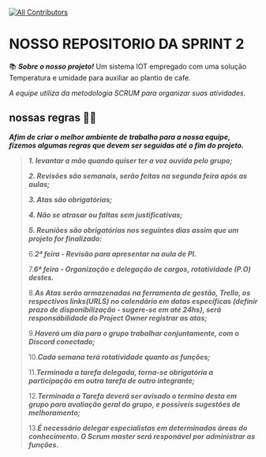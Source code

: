 [![All Contributors](https://img.shields.io/badge/contribuidores_sprint_2-6-orange.svg?style=flat-square)](#contributors)
# NOSSO REPOSITORIO DA SPRINT 2 
📚  ***Sobre o nosso projeto!***
Um sistema IOT empregado com uma solução Temperatura e umidade para auxiliar ao plantio de cafe.

 *A equipe utiliza da metodologia SCRUM para organizar suas atividades.*
 
 ## nossas regras 🧑‍💼
 
***Afim de criar o melhor ambiente de trabalho para a nossa equipe, fizemos algumas regras que devem ser seguidas até o fim do projeto.***
 
> ***1. levantar a mão quando quiser ter a voz ouvida pelo grupo;***
> 
> ***2. Revisões são semanais, serão feitas na segunda feira após as aulas;***
> 
> ***3. Atas são obrigatórias;***
> 
> ***4. Não se atrasar ou faltas sem justificativas;***
> 
> ***5. Reuniões são obrigatórias nos seguintes dias assim que um projeto for finalizado:***
> 
> 6.***2ª feira - Revisão para apresentar na aula de PI.***
> 
> 7.***6ª feira - Organização e delegação de cargos, rotatividade (P.O) destes.***
> 
> 8.***As Atas serão armazenadas na ferramenta de gestão, Trello, os respectivos links(URLS) no calendário em datas específicas (definir prazo de disponibilização - sugere-se em até 24hs), será responsábilidade do Project Owner registrar as atas;***
> 
> 9.***Haverá um dia para o grupo trabalhar conjuntamente, com o Discord conectado;***
> 
> 10.***Cada semana terá rotatividade quanto as funções;***
> 
> 11.***Terminada a tarefa delegada, torna-se obrigatória a participação em outra tarefa de outro integrante;***
> 
> 12.***Terminada a Tarefa deverá ser avisado o termino desta em grupo para avaliação geral do grupo, e possiveis sugestões de melhoramento;***
> 
> 13.***É necessário delegar especialistas em determinadas áreas do conhecimento. O Scrum master será responável por administrar as funções.***

